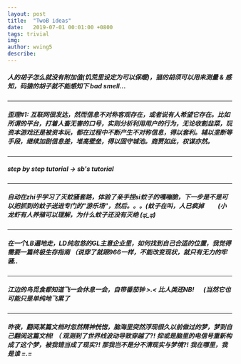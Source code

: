 ```yaml
---
layout: post
title:  "TwoB ideas"
date:   2019-07-01 00:01:00 +0800
tags: trivial
img: 
author: wving5
describe: 
---
```



##### 人的胡子怎么就没有附加值(饥荒里设定为可以保暖)，猫的胡须可以用来测量 & 感知，码猿的胡子就不能感知下 bad smell...
---
##### 歪理#1: 互联网很发达，然而信息不对称客观存在，或者说有人希望它存在。比如所谓的平台，打着人畜无害的口号，实则分析利用用户的行为，无论收割韭菜，玩资本游戏还是被资本玩，都在过程中不断产生不对称信息，得以套利。辅以垄断等手段，继续加剧信息差，堆高壁垒，得以固守城池。商贾如此，权谋亦然。
---
##### step by step tutorial -> sb's tutorial
---
##### 自动在zhi乎学习了灭蚊骚套路，体验了亲手捏si蚊子的嘎嘣脆，下一步是不是可以把抓到的蚊子送进专门的"游乐场"，然后。。。(蚊子在叫，人已疯掉  &emsp;&emsp;(小龙虾有人养殖可以理解，为什么蚊子还没有灭绝 (ಥ_ಥ)
---
##### 在一个LB遍地走，LD纯忽悠的GL主意企业里，如何找到自己合适的位置，我觉得需要一篇终极生存指南 （说穿了就跟966一样，不能改变现状，就只有无力的牢骚..
---
##### 江边的鸟觅食都知道飞一会休息一会，自带番茄钟 >.< 比人类还NB! &emsp; (当然它也可能只是单纯地飞累了
---
##### 昨夜，翻阅某篇文档时忽然精神恍惚，脑海里突然浮现很久以前做过的梦，梦到自己翻阅这篇文档! （ 观测到了世界线波动导致穿越了?!  抑或是脑里的电信号重新构成了这个梦，被我错当成了现实?! 那我岂不是分不清现实与梦境?! 我在哪里，我是谁 =.=

<!-- 嗯，今天就这样吧，码了这么多字对得起吃灰许久的键盘了 -->